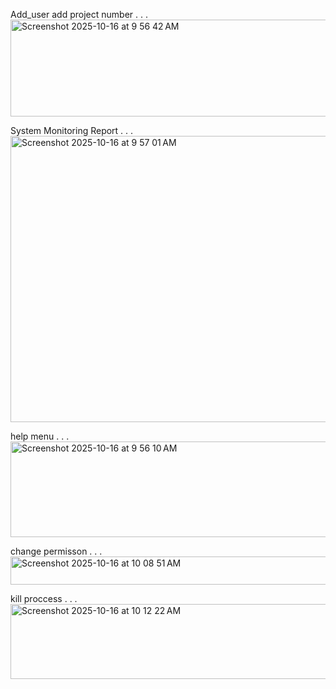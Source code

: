  Add_user add project number
 .
 .
 .
   <img width="754" height="155" alt="Screenshot 2025-10-16 at 9 56 42 AM" src="https://github.com/user-attachments/assets/f31b20d8-29e1-4638-a821-cf8b6ca845ad" />


   
  System Monitoring Report
  .
  .
  . 
   <img width="905" height="458" alt="Screenshot 2025-10-16 at 9 57 01 AM" src="https://github.com/user-attachments/assets/5f327fb4-9b63-4519-ba21-259642ba5a62" />



   help menu
   .
   .
   .
    <img width="629" height="153" alt="Screenshot 2025-10-16 at 9 56 10 AM" src="https://github.com/user-attachments/assets/c1752486-f066-4bc4-802b-6f0d3f1cb983" />



   change permisson
   .
   .
   .
    <img width="968" height="45" alt="Screenshot 2025-10-16 at 10 08 51 AM" src="https://github.com/user-attachments/assets/695d382d-fe1d-43dd-ace8-01e9299db441" />


   kill proccess
   .
   .
   .
    <img width="844" height="120" alt="Screenshot 2025-10-16 at 10 12 22 AM" src="https://github.com/user-attachments/assets/49e183f6-b327-4a8c-9466-f1bcf3892c16" />



  
